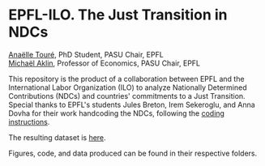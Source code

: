 # EPFL-ILO. The Just Transition in NDCs

[Anaëlle Touré](https://github.com/anaelletoure), PhD Student, PASU Chair, EPFL \
[Michaël Aklin](https://github.com/michaelaklin), Professor of Economics, PASU Chair, EPFL

This repository is the product of a collaboration between EPFL and the International Labor Organization (ILO) to analyze Nationally Determined Contributions (NDCs) and countries' commitments to a Just Transition. Special thanks to EPFL's students Jules Breton, Irem Sekeroglu, and Anna Dovha for their work handcoding the NDCs, following the [coding instructions](coding_instructions.pdf).

The resulting dataset is [here](ndcs_clean3008.xlsx). 

Figures, code, and data produced can be found in their respective folders.
